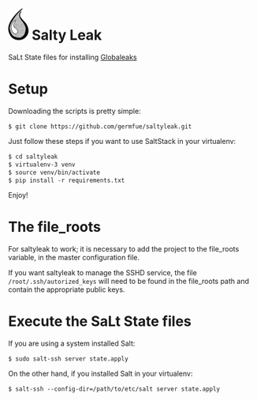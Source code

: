 # ![Logo](/images/logo.png) Salty Leak
SaLt State files for installing [Globaleaks](https://www.globaleaks.org/)

# Setup

Downloading the scripts is pretty simple:

    $ git clone https://github.com/germfue/saltyleak.git

Just follow these steps if you want to use SaltStack in your virtualenv:

    $ cd saltyleak
    $ virtualenv-3 venv
    $ source venv/bin/activate
    $ pip install -r requirements.txt

Enjoy!

# The file_roots
For saltyleak to work; it is necessary to add the project to the file_roots variable, in the master configuration file.

If you want saltyleak to manage the SSHD service, the file `/root/.ssh/autorized_keys` will need to be found in the
file_roots path and contain the appropriate public keys.

# Execute the SaLt State files

If you are using a system installed Salt:

    $ sudo salt-ssh server state.apply

On the other hand, if you installed Salt in your virtualenv:

    $ salt-ssh --config-dir=/path/to/etc/salt server state.apply
